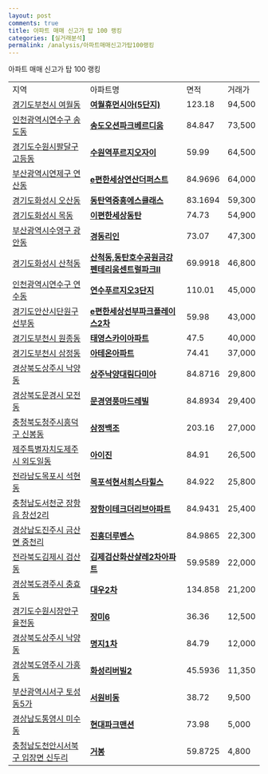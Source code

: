 ```yaml
---
layout: post
comments: true
title: 아파트 매매 신고가 탑 100 랭킹
categories: [실거래분석]
permalink: /analysis/아파트매매신고가탑100랭킹
---
```


아파트 매매 신고가 탑 100 랭킹

<table>
  <tr>
    <td>지역</td>
    <td>아파트명</td>
    <td>면적</td>
    <td>거래가</td>
  </tr>

  <tr>
    <td><a href="/apt/경기도부천시여월동">경기도부천시 여월동</a></td>
    <td style="font-weight: bold;"><a href="/apt/경기도부천시여월동여월휴먼시아(5단지)">여월휴먼시아(5단지)</a></td>
    <td>123.18</td>
    <td>94,500</td>
  </tr>

  <tr>
    <td><a href="/apt/인천광역시연수구송도동">인천광역시연수구 송도동</a></td>
    <td style="font-weight: bold;"><a href="/apt/인천광역시연수구송도동송도오션파크베르디움">송도오션파크베르디움</a></td>
    <td>84.847</td>
    <td>73,500</td>
  </tr>

  <tr>
    <td><a href="/apt/경기도수원시팔달구고등동">경기도수원시팔달구 고등동</a></td>
    <td style="font-weight: bold;"><a href="/apt/경기도수원시팔달구고등동수원역푸르지오자이">수원역푸르지오자이</a></td>
    <td>59.99</td>
    <td>64,500</td>
  </tr>

  <tr>
    <td><a href="/apt/부산광역시연제구연산동">부산광역시연제구 연산동</a></td>
    <td style="font-weight: bold;"><a href="/apt/부산광역시연제구연산동e편한세상연산더퍼스트">e편한세상연산더퍼스트</a></td>
    <td>84.9696</td>
    <td>64,000</td>
  </tr>

  <tr>
    <td><a href="/apt/경기도화성시오산동">경기도화성시 오산동</a></td>
    <td style="font-weight: bold;"><a href="/apt/경기도화성시오산동동탄역중흥에스클래스">동탄역중흥에스클래스</a></td>
    <td>83.1694</td>
    <td>59,300</td>
  </tr>

  <tr>
    <td><a href="/apt/경기도화성시목동">경기도화성시 목동</a></td>
    <td style="font-weight: bold;"><a href="/apt/경기도화성시목동이편한세상동탄">이편한세상동탄</a></td>
    <td>74.73</td>
    <td>54,900</td>
  </tr>

  <tr>
    <td><a href="/apt/부산광역시수영구광안동">부산광역시수영구 광안동</a></td>
    <td style="font-weight: bold;"><a href="/apt/부산광역시수영구광안동경동리인">경동리인</a></td>
    <td>73.07</td>
    <td>47,300</td>
  </tr>

  <tr>
    <td><a href="/apt/경기도화성시산척동">경기도화성시 산척동</a></td>
    <td style="font-weight: bold;"><a href="/apt/경기도화성시산척동산척동,동탄호수공원금강펜테리움센트럴파크Ⅱ">산척동,동탄호수공원금강펜테리움센트럴파크Ⅱ</a></td>
    <td>69.9918</td>
    <td>46,800</td>
  </tr>

  <tr>
    <td><a href="/apt/인천광역시연수구연수동">인천광역시연수구 연수동</a></td>
    <td style="font-weight: bold;"><a href="/apt/인천광역시연수구연수동연수푸르지오3단지">연수푸르지오3단지</a></td>
    <td>110.01</td>
    <td>45,000</td>
  </tr>

  <tr>
    <td><a href="/apt/경기도안산시단원구선부동">경기도안산시단원구 선부동</a></td>
    <td style="font-weight: bold;"><a href="/apt/경기도안산시단원구선부동e편한세상선부파크플레이스2차">e편한세상선부파크플레이스2차</a></td>
    <td>59.98</td>
    <td>43,000</td>
  </tr>

  <tr>
    <td><a href="/apt/경기도부천시원종동">경기도부천시 원종동</a></td>
    <td style="font-weight: bold;"><a href="/apt/경기도부천시원종동태영스카이아파트">태영스카이아파트</a></td>
    <td>47.5</td>
    <td>40,000</td>
  </tr>

  <tr>
    <td><a href="/apt/경기도부천시삼정동">경기도부천시 삼정동</a></td>
    <td style="font-weight: bold;"><a href="/apt/경기도부천시삼정동아테온아파트">아테온아파트</a></td>
    <td>74.41</td>
    <td>37,000</td>
  </tr>

  <tr>
    <td><a href="/apt/경상북도상주시낙양동">경상북도상주시 낙양동</a></td>
    <td style="font-weight: bold;"><a href="/apt/경상북도상주시낙양동상주낙양대림다미아">상주낙양대림다미아</a></td>
    <td>84.8716</td>
    <td>29,800</td>
  </tr>

  <tr>
    <td><a href="/apt/경상북도문경시모전동">경상북도문경시 모전동</a></td>
    <td style="font-weight: bold;"><a href="/apt/경상북도문경시모전동문경영풍마드레빌">문경영풍마드레빌</a></td>
    <td>84.8934</td>
    <td>29,400</td>
  </tr>

  <tr>
    <td><a href="/apt/충청북도청주시흥덕구신봉동">충청북도청주시흥덕구 신봉동</a></td>
    <td style="font-weight: bold;"><a href="/apt/충청북도청주시흥덕구신봉동삼정백조">삼정백조</a></td>
    <td>203.16</td>
    <td>27,000</td>
  </tr>

  <tr>
    <td><a href="/apt/제주특별자치도제주시외도일동">제주특별자치도제주시 외도일동</a></td>
    <td style="font-weight: bold;"><a href="/apt/제주특별자치도제주시외도일동아이진">아이진</a></td>
    <td>84.91</td>
    <td>26,500</td>
  </tr>

  <tr>
    <td><a href="/apt/전라남도목포시석현동">전라남도목포시 석현동</a></td>
    <td style="font-weight: bold;"><a href="/apt/전라남도목포시석현동목포석현서희스타힐스">목포석현서희스타힐스</a></td>
    <td>84.922</td>
    <td>25,800</td>
  </tr>

  <tr>
    <td><a href="/apt/충청남도서천군장항읍 창선2리">충청남도서천군 장항읍 창선2리</a></td>
    <td style="font-weight: bold;"><a href="/apt/충청남도서천군장항읍 창선2리장항이테크더리브아파트">장항이테크더리브아파트</a></td>
    <td>84.9431</td>
    <td>25,400</td>
  </tr>

  <tr>
    <td><a href="/apt/경상남도진주시금산면 중천리">경상남도진주시 금산면 중천리</a></td>
    <td style="font-weight: bold;"><a href="/apt/경상남도진주시금산면 중천리진흥더루벤스">진흥더루벤스</a></td>
    <td>84.9865</td>
    <td>22,300</td>
  </tr>

  <tr>
    <td><a href="/apt/전라북도김제시검산동">전라북도김제시 검산동</a></td>
    <td style="font-weight: bold;"><a href="/apt/전라북도김제시검산동김제검산화산샬레2차아파트">김제검산화산샬레2차아파트</a></td>
    <td>59.9589</td>
    <td>22,000</td>
  </tr>

  <tr>
    <td><a href="/apt/경상북도경주시충효동">경상북도경주시 충효동</a></td>
    <td style="font-weight: bold;"><a href="/apt/경상북도경주시충효동대우2차">대우2차</a></td>
    <td>134.858</td>
    <td>21,200</td>
  </tr>

  <tr>
    <td><a href="/apt/경기도수원시장안구율전동">경기도수원시장안구 율전동</a></td>
    <td style="font-weight: bold;"><a href="/apt/경기도수원시장안구율전동장미6">장미6</a></td>
    <td>36.36</td>
    <td>12,500</td>
  </tr>

  <tr>
    <td><a href="/apt/경상북도상주시낙양동">경상북도상주시 낙양동</a></td>
    <td style="font-weight: bold;"><a href="/apt/경상북도상주시낙양동명지1차">명지1차</a></td>
    <td>84.79</td>
    <td>12,000</td>
  </tr>

  <tr>
    <td><a href="/apt/경상북도영주시가흥동">경상북도영주시 가흥동</a></td>
    <td style="font-weight: bold;"><a href="/apt/경상북도영주시가흥동화성리버빌2">화성리버빌2</a></td>
    <td>45.5936</td>
    <td>11,350</td>
  </tr>

  <tr>
    <td><a href="/apt/부산광역시서구토성동5가">부산광역시서구 토성동5가</a></td>
    <td style="font-weight: bold;"><a href="/apt/부산광역시서구토성동5가서원비동">서원비동</a></td>
    <td>38.72</td>
    <td>9,500</td>
  </tr>

  <tr>
    <td><a href="/apt/경상남도통영시미수동">경상남도통영시 미수동</a></td>
    <td style="font-weight: bold;"><a href="/apt/경상남도통영시미수동현대파크맨션">현대파크맨션</a></td>
    <td>73.98</td>
    <td>5,000</td>
  </tr>

  <tr>
    <td><a href="/apt/충청남도천안시서북구입장면 신두리">충청남도천안시서북구 입장면 신두리</a></td>
    <td style="font-weight: bold;"><a href="/apt/충청남도천안시서북구입장면 신두리거봉">거봉</a></td>
    <td>59.8725</td>
    <td>4,800</td>
  </tr>

</table>
